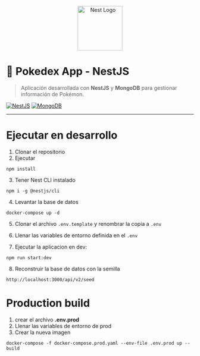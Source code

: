 <p align="center">
  <a href="http://nestjs.com/" target="blank"><img src="https://nestjs.com/img/logo-small.svg" width="120" alt="Nest Logo" /></a>
</p>

# 🐉 Pokedex App - NestJS

> Aplicación desarrollada con **NestJS** y **MongoDB** para gestionar información de Pokémon.

[![NestJS](https://img.shields.io/badge/NestJS-v10-orange?logo=nestjs)](https://nestjs.com/)
[![MongoDB](https://img.shields.io/badge/MongoDB-v5-green?logo=mongodb)](https://www.mongodb.com/)

---

# Ejecutar en desarrollo

1. Clonar el repositorio
2. Ejecutar

```
npm install
```

3. Tener Nest CLI instalado

```
npm i -g @nestjs/cli
```

4. Levantar la base de datos

```
docker-compose up -d
```

5. Clonar el archivo `.env.template` y renombrar la copia a `.env`

6. Llenar las variables de entorno definida en el `.env`

7. Ejecutar la aplicacion en dev:

```
npm run start:dev
```

8. Reconstruir la base de datos con la semilla

```
http://localhost:3000/api/v2/seed
```

# Production build

1. crear el archivo **.env.prod**
2. Llenar las variables de entorno de prod
3. Crear la nueva imagen

```
docker-compose -f docker-compose.prod.yaml --env-file .env.prod up --build
```
